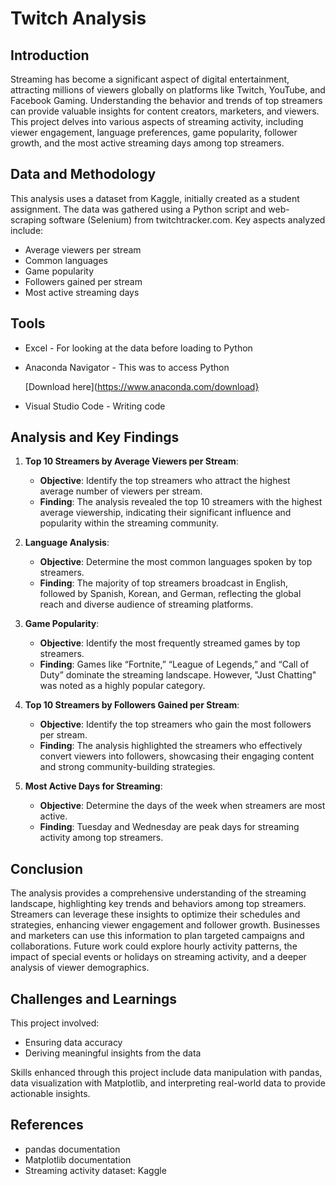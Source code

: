 # Twitch Analysis

## Introduction

Streaming has become a significant aspect of digital entertainment, attracting millions of viewers globally on platforms like Twitch, YouTube, and Facebook Gaming. Understanding the behavior and trends of top streamers can provide valuable insights for content creators, marketers, and viewers. This project delves into various aspects of streaming activity, including viewer engagement, language preferences, game popularity, follower growth, and the most active streaming days among top streamers.

## Data and Methodology

This analysis uses a dataset from Kaggle, initially created as a student assignment. The data was gathered using a Python script and web-scraping software (Selenium) from twitchtracker.com. Key aspects analyzed include:
- Average viewers per stream
- Common languages
- Game popularity
- Followers gained per stream
- Most active streaming days

## Tools

- Excel - For looking at the data before loading to Python
- Anaconda Navigator - This was to access Python

  [Download here](https://www.anaconda.com/download}
- Visual Studio Code - Writing code

## Analysis and Key Findings

1. **Top 10 Streamers by Average Viewers per Stream**:
   - **Objective**: Identify the top streamers who attract the highest average number of viewers per stream.
   - **Finding**: The analysis revealed the top 10 streamers with the highest average viewership, indicating their significant influence and popularity within the streaming community.

2. **Language Analysis**:
   - **Objective**: Determine the most common languages spoken by top streamers.
   - **Finding**: The majority of top streamers broadcast in English, followed by Spanish, Korean, and German, reflecting the global reach and diverse audience of streaming platforms.

3. **Game Popularity**:
   - **Objective**: Identify the most frequently streamed games by top streamers.
   - **Finding**: Games like “Fortnite,” “League of Legends,” and “Call of Duty” dominate the streaming landscape. However, "Just Chatting" was noted as a highly popular category.

4. **Top 10 Streamers by Followers Gained per Stream**:
   - **Objective**: Identify the top streamers who gain the most followers per stream.
   - **Finding**: The analysis highlighted the streamers who effectively convert viewers into followers, showcasing their engaging content and strong community-building strategies.

5. **Most Active Days for Streaming**:
   - **Objective**: Determine the days of the week when streamers are most active.
   - **Finding**: Tuesday and Wednesday are peak days for streaming activity among top streamers.

## Conclusion

The analysis provides a comprehensive understanding of the streaming landscape, highlighting key trends and behaviors among top streamers. Streamers can leverage these insights to optimize their schedules and strategies, enhancing viewer engagement and follower growth. Businesses and marketers can use this information to plan targeted campaigns and collaborations. Future work could explore hourly activity patterns, the impact of special events or holidays on streaming activity, and a deeper analysis of viewer demographics.

## Challenges and Learnings

This project involved:
- Ensuring data accuracy
- Deriving meaningful insights from the data

Skills enhanced through this project include data manipulation with pandas, data visualization with Matplotlib, and interpreting real-world data to provide actionable insights.

## References
- pandas documentation
- Matplotlib documentation
- Streaming activity dataset: Kaggle
